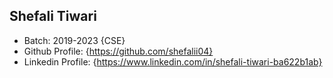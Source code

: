 ## Shefali Tiwari
- Batch: 2019-2023 {CSE}
- Github Profile: {https://github.com/shefalii04}
- Linkedin Profile: {https://www.linkedin.com/in/shefali-tiwari-ba622b1ab}
